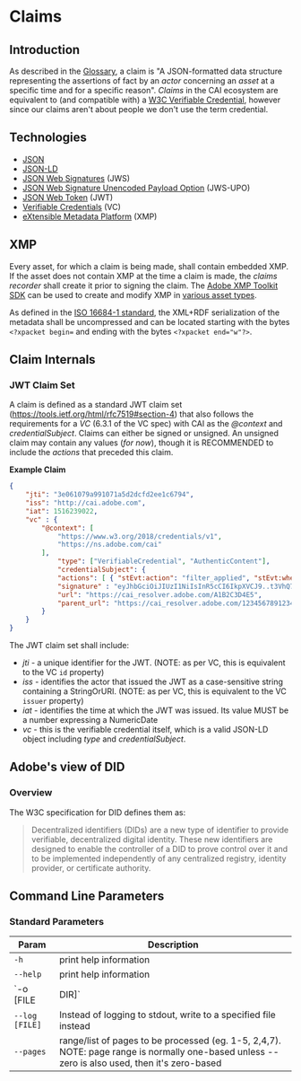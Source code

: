 # Claims

## Introduction
As described in the [Glossary](Glossary.md), a claim is "A JSON-formatted data structure representing the assertions of fact by an _actor_ concerning an _asset_ at a specific time and for a specific reason". _Claims_ in the CAI ecosystem are equivalent to (and compatible with) a [W3C Verifiable Credential](https://www.w3.org/TR/vc-data-model/), however since our claims aren't about people we don't use the term credential.


## Technologies
- [JSON](https://tools.ietf.org/html/rfc8259)
- [JSON-LD](https://www.w3.org/TR/json-ld11/)
- [JSON Web Signatures](https://tools.ietf.org/html/rfc7515) (JWS)
- [JSON Web Signature Unencoded Payload Option](https://tools.ietf.org/html/rfc7797) (JWS-UPO)
- [JSON Web Token](https://tools.ietf.org/html/rfc7519) (JWT)
- [Verifiable Credentials](https://www.w3.org/TR/vc-data-model/) (VC)
- [eXtensible Metadata Platform](https://www.adobe.com/products/xmp.html) (XMP)

## XMP
Every asset, for which a claim is being made, shall contain embedded XMP. If the asset does not contain XMP at the time a claim is made, the _claims recorder_ shall create it prior to signing the claim. The [Adobe XMP Toolkit SDK](https://github.com/adobe/XMP-Toolkit-SDK/) can be used to create and modify XMP in [various asset types](https://github.com/adobe/XMP-Toolkit-SDK/tree/master/XMPFiles/source/FileHandlers).

As defined in the [ISO 16684-1 standard](https://www.iso.org/standard/75163.html), the XML+RDF serialization of the metadata shall be uncompressed and can be located starting with the bytes `<?xpacket begin=` and ending with the bytes `<?xpacket end="w"?>`. 


## Claim Internals
### JWT Claim Set
A claim is defined as a standard JWT claim set (https://tools.ietf.org/html/rfc7519#section-4) that also follows the requirements for a _VC_ (6.3.1 of the VC spec) with CAI as the _@context_ and _credentialSubject_.  Claims can either be signed or unsigned. An unsigned claim may contain any values (_for now_), though it is RECOMMENDED to include the _actions_ that preceded this claim.

**Example Claim**
```json
{
	"jti": "3e061079a991071a5d2dcfd2ee1c6794",
	"iss": "http://cai.adobe.com",
	"iat": 1516239022,
	"vc" : {
		"@context": [
      		"https://www.w3.org/2018/credentials/v1",
			"https://ns.adobe.com/cai"
		],
    		"type": ["VerifiableCredential", "AuthenticContent"],
    		"credentialSubject": {
			"actions": [ { "stEvt:action": "filter_applied", "stEvt:when": "2020-02-11T09:00:00" } ],
			"signature" : "eyJhbGciOiJIUzI1NiIsInR5cCI6IkpXVCJ9..t3VhQ7QsILDuV_HNFSMI-Fb2FoT7fuzalpS5AH8A9c0",
			"url": "https://cai_resolver.adobe.com/A1B2C3D4E5",
			"parent_url": "https://cai_resolver.adobe.com/123456789123456789000"
		}
	}
}
```
The JWT claim set shall include:
- _jti_ - a unique identifier for the JWT. (NOTE: as per VC, this is equivalent to the VC `id` property)
- _iss_ - identifies the actor that issued the JWT as a case-sensitive string containing a StringOrURI. (NOTE: as per VC, this is equivalent to the VC `issuer` property)
- _iat_ - identifies the time at which the JWT was issued. Its value MUST be a number expressing a NumericDate
- _vc_ - this is the verifiable credential itself, which is a valid JSON-LD object including _type_ and _credentialSubject_.

## Adobe's view of DID
### Overview
The W3C specification for DID defines them as:

>Decentralized identifiers (DIDs) are a new type of identifier to provide verifiable, decentralized digital identity. These new identifiers are designed to enable the controller of a DID to prove control over it and to be implemented independently of any centralized registry, identity provider, or certificate authority. 

## Command Line Parameters
### Standard Parameters
| Param | Description |
| ------------ | ------------ |
| `-h` | print help information |
| `--help` | print help information |
| `-o [FILE|DIR]` |	The explicit filename to save to OR a directory where logically named output will be placed |
| `--log [FILE]` |	Instead of logging to stdout, write to a specified file instead |
| `--pages` | range/list of pages to be processed (eg. 1-5, 2,4,7). NOTE: page range is normally one-based unless --zero is also used, then it's zero-based |
